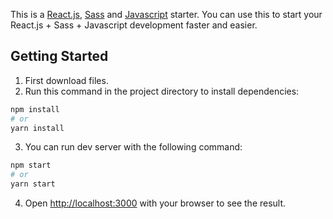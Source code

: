 This is a [React.js](https://react.dev/), [Sass](https://sass-lang.com/) and [Javascript](https://github.com/topics/javascript) starter. You can use this to start your React.js + Sass + Javascript development faster and easier.

## Getting Started

1. First download files.
2. Run this command in the project directory to install dependencies:

```bash
npm install
# or
yarn install
```

3. You can run dev server with the following command:

```bash
npm start
# or
yarn start
```

4. Open [http://localhost:3000](http://localhost:3000) with your browser to see the result.
